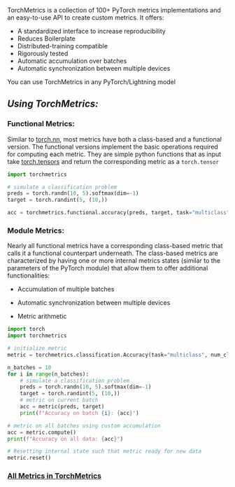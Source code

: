 TorchMetrics is a collection of 100+ PyTorch metrics implementations and an easy-to-use API to create custom metrics. It offers:

- A standardized interface to increase reproducibility
- Reduces Boilerplate
- Distributed-training compatible
- Rigorously tested
- Automatic accumulation over batches
- Automatic synchronization between multiple devices

You can use TorchMetrics in any PyTorch/Lightning model


## *Using TorchMetrics:*

### Functional Metrics:
Similar to [torch.nn](https://pytorch.org/docs/2.4/nn), most metrics have both a class-based and a functional version. The functional versions implement the basic operations required for computing each metric. They are simple python functions that as input take [torch.tensors](https://pytorch.org/docs/2.4/tensors.html) and return the corresponding metric as a `torch.tensor`

```python
import torchmetrics

# simulate a classification problem
preds = torch.randn(10, 5).softmax(dim=-1)
target = torch.randint(5, (10,))

acc = torchmetrics.functional.accuracy(preds, target, task="multiclass", num_classes=5)
```

### Module Metrics:
Nearly all functional metrics have a corresponding class-based metric that calls it a functional counterpart underneath. The class-based metrics are characterized by having one or more internal metrics states (similar to the parameters of the PyTorch module) that allow them to offer additional functionalities:

- Accumulation of multiple batches
    
- Automatic synchronization between multiple devices
    
- Metric arithmetic

```python
import torch
import torchmetrics

# initialize metric
metric = torchmetrics.classification.Accuracy(task="multiclass", num_classes=5)

n_batches = 10
for i in range(n_batches):
    # simulate a classification problem
    preds = torch.randn(10, 5).softmax(dim=-1)
    target = torch.randint(5, (10,))
    # metric on current batch
    acc = metric(preds, target)
    print(f"Accuracy on batch {i}: {acc}")

# metric on all batches using custom accumulation
acc = metric.compute()
print(f"Accuracy on all data: {acc}")

# Resetting internal state such that metric ready for new data
metric.reset()
```

### [All Metrics in TorchMetrics](https://lightning.ai/docs/torchmetrics/stable/all-metrics.html#all-torchmetrics)



